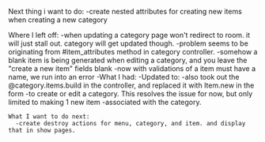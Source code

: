 Next thing i want to do:
  -create nested attributes for creating new items when creating a new category

  Where I left off:
    -when updating a category page won't redirect to room. it will just stall out. category will get updated though.
    -problem seems to be originating from #item_attributes method in category controller.
    -somehow a blank item is being generated when editing a category, and you leave the "create a new item" fields blank
    -now with validations of a item must have a name, we run into an error
        -What I had:
        <!-- def items_attributes=(item_attributes)
          item_attributes.values.each do |item_attribute|
            item = Item.find_or_create_by(item_attribute)
            self.items << item THIS WILL RETURN ALL ITEMS
          end
        end -->
        -Updated to:
        <!-- def items_attributes=(item_attributes)
          item_attributes.values.each do |item_attribute|
            if item_attribute[:name].present?
              item = Item.find_or_create_by(item_attribute)
              if !self.items.include?(item)
                self.category_items.build(:item => item)
              end
            end
          end
        end -->
        -also took out the @category.items.build in the controller, and replaced it with Item.new in the form
        -to create or edit a category. This resolves the issue for now, but only limited to making 1 new item
        -associated with the category.
          <!-- -also mental note about fixing this. i feel like a real dev identifying a problem, and doing research to fix it -->

    What I want to do next:
      -create destroy actions for menu, category, and item. and display that in show pages.
